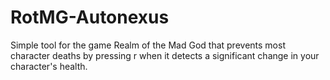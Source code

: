 # RotMG-Autonexus

Simple tool for the game Realm of the Mad God that prevents most character deaths by pressing r when it detects a significant change in your character's health.
